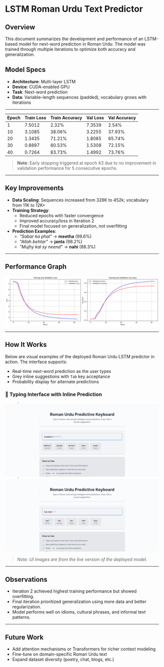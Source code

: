# LSTM Roman Urdu Text Predictor

## Overview

This document summarizes the development and performance of an LSTM-based model for next-word prediction in Roman Urdu. The model was trained through multiple iterations to optimize both accuracy and generalization.

## Model Specs

- **Architecture**: Multi-layer LSTM
- **Device**: CUDA-enabled GPU
- **Task**: Next-word prediction
- **Data**: Variable-length sequences (padded), vocabulary grows with iterations

---

| Epoch | Train Loss | Train Accuracy | Val Loss | Val Accuracy |
|-------|------------|----------------|----------|--------------|
| 1     | 7.5012     | 2.32%          | 7.3539   | 2.54%        |
| 10    | 3.1085     | 38.06%         | 3.2255   | 37.93%       |
| 20    | 1.3435     | 71.21%         | 1.8085   | 65.74%       |
| 30    | 0.8897     | 80.53%         | 1.5308   | 72.15%       |
| 40    | 0.7264     | 83.73%         | 1.4992   | 73.76%       |

> **Note**: Early stopping triggered at epoch 43 due to no improvement in validation performance for 5 consecutive epochs.
---

## Key Improvements

- **Data Scaling**: Sequences increased from 328K to 452k; vocabulary from 11K to 12K+
- **Training Strategy**:
  - Reduced epochs with faster convergence
  - Improved accuracy/loss in Iteration 2
  - Final model focused on generalization, not overfitting
- **Prediction Examples**:
  - *"Sabar ka phal"* → **meetha** (99.6%)
  - *"Allah behtar"* → **janta** (98.2%)
  - *"Mujhy kal sy neend"* → **nahi** (88.3%)

---

## Performance Graph

![Training Graph](images/Performance.png)


---

## How It Works

Below are visual examples of the deployed Roman Urdu LSTM predictor in action. The interface supports:

- Real-time next-word prediction as the user types
- Grey inline suggestions with `Tab` key acceptance
- Probability display for alternate predictions

### 🔹 Typing Interface with Inline Prediction

![Typing Prediction Demo](images/typing_prediction.png)
![Typing Prediction Demo](images/typing_prediction_2.png)



> *Note: UI images are from the live version of the deployed model.*

---


## Observations

- Iteration 2 achieved highest training performance but showed overfitting.
- Final iteration prioritized generalization using more data and better regularization.
- Model performs well on idioms, cultural phrases, and informal text patterns.

---

## Future Work

- Add attention mechanisms or Transformers for richer context modeling
- Fine-tune on domain-specific Roman Urdu text
- Expand dataset diversity (poetry, chat, blogs, etc.)

